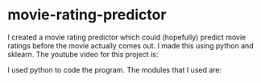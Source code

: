 # movie-rating-predictor
I created a movie rating predictor which could (hopefully) predict movie ratings before the movie actually comes out. I made this using python and sklearn. 
The youtube video for this project is:

I used python to code the program. The modules that I used are:

